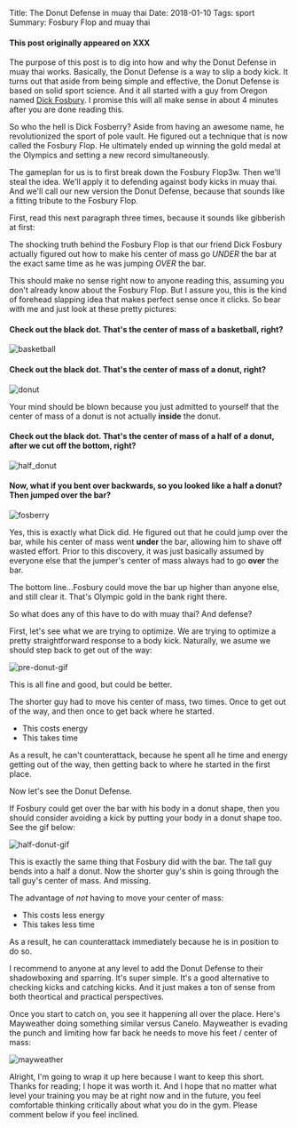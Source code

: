 Title:  The Donut Defense in muay thai
Date: 2018-01-10
Tags: sport
Summary:  Fosbury Flop and muay thai

#### This post originally appeared on XXX

The purpose of this post is to dig into how and why the Donut Defense in muay thai works. Basically, the Donut Defense is a way to slip a body kick. It turns out that aside from being simple and effective, the Donut Defense is based on solid sport science. And it all started with a guy from Oregon named [Dick Fosbury](https://en.wikipedia.org/wiki/Dick_Fosbury). I promise this will all make sense in about 4 minutes after you are done reading this.

So who the hell is Dick Fosberry? Aside from having an awesome name, he revolutionized the sport of pole vault. He figured out a technique that is now called the  Fosbury Flop. He ultimately ended up winning the gold medal at the Olympics and setting a new record simultaneously.  

The gameplan for us is to first break down the Fosbury Flop3w. Then we'll steal the idea. We'll apply it to defending against body kicks in muay thai. And we'll call our new version the Donut Defense, because that sounds like a fitting tribute to the Fosbury Flop.

First, read this next paragraph three times, because it sounds like gibberish at first:  

The shocking truth behind the Fosbury Flop is that our friend Dick Fosbury actually figured out how to make his center of mass go *UNDER* the bar at the exact same time as he was jumping *OVER* the bar. 

This should make no sense right now to anyone reading this, assuming you don't already know about the Fosbury Flop. But I assure you, this is the kind of forehead slapping idea that makes perfect sense once it clicks. So bear with me and just look at these pretty pictures:  

#### Check out the black dot. That's the center of mass of a basketball, right?


![basketball](https://github.com/mobbSF/blog/blob/master/images/fosberry/basketball.png?raw=true)

#### Check out the black dot. That's the center of mass of a donut, right?  


![donut](https://github.com/mobbSF/blog/blob/master/images/fosberry/donut.png?raw=true)

Your mind should be blown because you just admitted to yourself that the center of mass of a donut is not actually **inside** the donut.

#### Check out the black dot. That's the center of mass of a half of a donut, after we cut off the bottom, right?

![half_donut](https://github.com/mobbSF/blog/blob/master/images/fosberry/half_donut.png?raw=true)

#### Now, what if you bent over backwards, so you looked like a half a donut? Then jumped over the bar?

![fosberry](https://github.com/mobbSF/blog/blob/master/images/fosberry/fosberry.gif?raw=true)


Yes, this is exactly what Dick did. He figured out that he could jump over the bar, while his center of mass went **under** the bar, allowing him to shave off wasted effort. Prior to this discovery, it was just basically assumed by everyone else that the jumper's center of mass always had to go **over** the bar.  

The bottom line...Fosbury could move the bar up higher than anyone else, and still clear it. That's Olympic gold in the bank right there. 

So what does any of this have to do with muay thai? And defense?

First, let's see what we are trying to optimize. We are trying to optimize a pretty straightforward response to a body kick. Naturally, we asume we should step back to get out of the way:

![pre-donut-gif](https://github.com/mobbSF/blog/blob/master/images/fosberry/pre-donut-gif.gif?raw=true)


This is all fine and good, but could be better. 

The shorter guy had to move his center of mass, two times. Once to get out of the way, and then once to get back where he started. 

* This costs energy
* This takes time  

As a result, he can't counterattack, because he spent all he time and energy getting out of the way, then getting back to where he started in the first place.

Now let's see the Donut Defense.

If Fosbury could get over the bar with his body in a donut shape, then you should consider avoiding a kick by putting your body in a donut shape too. See the gif below:

![half-donut-gif](https://github.com/mobbSF/blog/blob/master/images/fosberry/half-donut-gif.gif?raw=true)

This is exactly the same thing that Fosbury did with the bar. The tall guy bends into a half a donut. Now the shorter guy's shin is going through the tall guy's center of mass. And missing.

The advantage of *not* having to move your center of mass: 

* This costs less energy
* This takes less time

As a result, he can counterattack immediately because he is in position to do so.

I recommend to anyone at any level to add the Donut Defense to their shadowboxing and sparring. It's super simple. It's a good alternative to checking kicks and catching kicks. And it just makes a ton of sense from both theortical and practical perspectives.

Once you start to catch on, you see it happening all over the place. Here's Mayweather doing something similar versus Canelo. Mayweather is evading the punch and limiting how far back he needs to move his feet / center of mass:

![mayweather](https://github.com/mobbSF/blog/blob/master/images/fosberry/mayweather.png?raw=true)

Alright, I'm going to wrap it up here because I want to keep this short. 
Thanks for reading; I hope it was worth it. And I hope that no matter what level your training you may be at right now and in the future, you feel comfortable thinking critically about what you do in the gym. Please comment below if you feel inclined.